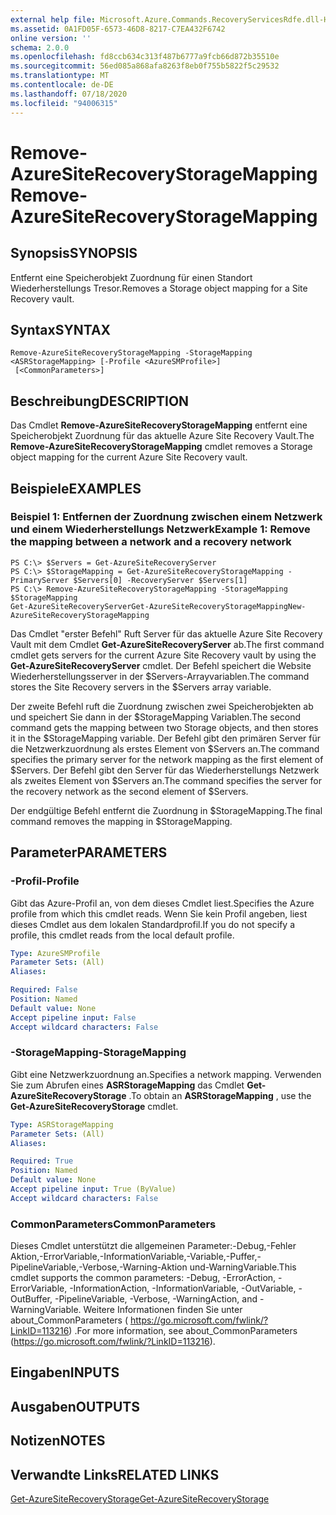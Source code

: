 ```yaml
---
external help file: Microsoft.Azure.Commands.RecoveryServicesRdfe.dll-Help.xml
ms.assetid: 0A1FD05F-6573-46D8-8217-C7EA432F6742
online version: ''
schema: 2.0.0
ms.openlocfilehash: fd8ccb634c313f487b6777a9fcb66d872b35510e
ms.sourcegitcommit: 56ed085a868afa8263f8eb0f755b5822f5c29532
ms.translationtype: MT
ms.contentlocale: de-DE
ms.lasthandoff: 07/18/2020
ms.locfileid: "94006315"
---
```

# <span data-ttu-id="60df6-101">Remove-AzureSiteRecoveryStorageMapping</span><span class="sxs-lookup"><span data-stu-id="60df6-101">Remove-AzureSiteRecoveryStorageMapping</span></span>

## <span data-ttu-id="60df6-102">Synopsis</span><span class="sxs-lookup"><span data-stu-id="60df6-102">SYNOPSIS</span></span>
<span data-ttu-id="60df6-103">Entfernt eine Speicherobjekt Zuordnung für einen Standort Wiederherstellungs Tresor.</span><span class="sxs-lookup"><span data-stu-id="60df6-103">Removes a Storage object mapping for a Site Recovery vault.</span></span>

## <span data-ttu-id="60df6-104">Syntax</span><span class="sxs-lookup"><span data-stu-id="60df6-104">SYNTAX</span></span>

```
Remove-AzureSiteRecoveryStorageMapping -StorageMapping <ASRStorageMapping> [-Profile <AzureSMProfile>]
 [<CommonParameters>]
```

## <span data-ttu-id="60df6-105">Beschreibung</span><span class="sxs-lookup"><span data-stu-id="60df6-105">DESCRIPTION</span></span>
<span data-ttu-id="60df6-106">Das Cmdlet **Remove-AzureSiteRecoveryStorageMapping** entfernt eine Speicherobjekt Zuordnung für das aktuelle Azure Site Recovery Vault.</span><span class="sxs-lookup"><span data-stu-id="60df6-106">The **Remove-AzureSiteRecoveryStorageMapping** cmdlet removes a Storage object mapping for the current Azure Site Recovery vault.</span></span>

## <span data-ttu-id="60df6-107">Beispiele</span><span class="sxs-lookup"><span data-stu-id="60df6-107">EXAMPLES</span></span>

### <span data-ttu-id="60df6-108">Beispiel 1: Entfernen der Zuordnung zwischen einem Netzwerk und einem Wiederherstellungs Netzwerk</span><span class="sxs-lookup"><span data-stu-id="60df6-108">Example 1: Remove the mapping between a network and a recovery network</span></span>
```
PS C:\> $Servers = Get-AzureSiteRecoveryServer
PS C:\> $StorageMapping = Get-AzureSiteRecoveryStorageMapping -PrimaryServer $Servers[0] -RecoveryServer $Servers[1]
PS C:\> Remove-AzureSiteRecoveryStorageMapping -StorageMapping $StorageMapping
Get-AzureSiteRecoveryServerGet-AzureSiteRecoveryStorageMappingNew-AzureSiteRecoveryStorageMapping
```

<span data-ttu-id="60df6-109">Das Cmdlet "erster Befehl" Ruft Server für das aktuelle Azure Site Recovery Vault mit dem Cmdlet **Get-AzureSiteRecoveryServer** ab.</span><span class="sxs-lookup"><span data-stu-id="60df6-109">The first command cmdlet gets servers for the current Azure Site Recovery vault by using the **Get-AzureSiteRecoveryServer** cmdlet.</span></span>
<span data-ttu-id="60df6-110">Der Befehl speichert die Website Wiederherstellungsserver in der $Servers-Arrayvariablen.</span><span class="sxs-lookup"><span data-stu-id="60df6-110">The command stores the Site Recovery servers in the $Servers array variable.</span></span>

<span data-ttu-id="60df6-111">Der zweite Befehl ruft die Zuordnung zwischen zwei Speicherobjekten ab und speichert Sie dann in der $StorageMapping Variablen.</span><span class="sxs-lookup"><span data-stu-id="60df6-111">The second command gets the mapping between two Storage objects, and then stores it in the $StorageMapping variable.</span></span>
<span data-ttu-id="60df6-112">Der Befehl gibt den primären Server für die Netzwerkzuordnung als erstes Element von $Servers an.</span><span class="sxs-lookup"><span data-stu-id="60df6-112">The command specifies the primary server for the network mapping as the first element of $Servers.</span></span>
<span data-ttu-id="60df6-113">Der Befehl gibt den Server für das Wiederherstellungs Netzwerk als zweites Element von $Servers an.</span><span class="sxs-lookup"><span data-stu-id="60df6-113">The command specifies the server for the recovery network as the second element of $Servers.</span></span>

<span data-ttu-id="60df6-114">Der endgültige Befehl entfernt die Zuordnung in $StorageMapping.</span><span class="sxs-lookup"><span data-stu-id="60df6-114">The final command removes the mapping in $StorageMapping.</span></span>

## <span data-ttu-id="60df6-115">Parameter</span><span class="sxs-lookup"><span data-stu-id="60df6-115">PARAMETERS</span></span>

### <span data-ttu-id="60df6-116">-Profil</span><span class="sxs-lookup"><span data-stu-id="60df6-116">-Profile</span></span>
<span data-ttu-id="60df6-117">Gibt das Azure-Profil an, von dem dieses Cmdlet liest.</span><span class="sxs-lookup"><span data-stu-id="60df6-117">Specifies the Azure profile from which this cmdlet reads.</span></span>
<span data-ttu-id="60df6-118">Wenn Sie kein Profil angeben, liest dieses Cmdlet aus dem lokalen Standardprofil.</span><span class="sxs-lookup"><span data-stu-id="60df6-118">If you do not specify a profile, this cmdlet reads from the local default profile.</span></span>

```yaml
Type: AzureSMProfile
Parameter Sets: (All)
Aliases: 

Required: False
Position: Named
Default value: None
Accept pipeline input: False
Accept wildcard characters: False
```

### <span data-ttu-id="60df6-119">-StorageMapping</span><span class="sxs-lookup"><span data-stu-id="60df6-119">-StorageMapping</span></span>
<span data-ttu-id="60df6-120">Gibt eine Netzwerkzuordnung an.</span><span class="sxs-lookup"><span data-stu-id="60df6-120">Specifies a network mapping.</span></span>
<span data-ttu-id="60df6-121">Verwenden Sie zum Abrufen eines **ASRStorageMapping** das Cmdlet **Get-AzureSiteRecoveryStorage** .</span><span class="sxs-lookup"><span data-stu-id="60df6-121">To obtain an **ASRStorageMapping** , use the **Get-AzureSiteRecoveryStorage** cmdlet.</span></span>

```yaml
Type: ASRStorageMapping
Parameter Sets: (All)
Aliases: 

Required: True
Position: Named
Default value: None
Accept pipeline input: True (ByValue)
Accept wildcard characters: False
```

### <span data-ttu-id="60df6-122">CommonParameters</span><span class="sxs-lookup"><span data-stu-id="60df6-122">CommonParameters</span></span>
<span data-ttu-id="60df6-123">Dieses Cmdlet unterstützt die allgemeinen Parameter:-Debug,-Fehler Aktion,-ErrorVariable,-InformationVariable,-Variable,-Puffer,-PipelineVariable,-Verbose,-Warning-Aktion und-WarningVariable.</span><span class="sxs-lookup"><span data-stu-id="60df6-123">This cmdlet supports the common parameters: -Debug, -ErrorAction, -ErrorVariable, -InformationAction, -InformationVariable, -OutVariable, -OutBuffer, -PipelineVariable, -Verbose, -WarningAction, and -WarningVariable.</span></span> <span data-ttu-id="60df6-124">Weitere Informationen finden Sie unter about_CommonParameters ( https://go.microsoft.com/fwlink/?LinkID=113216) .</span><span class="sxs-lookup"><span data-stu-id="60df6-124">For more information, see about_CommonParameters (https://go.microsoft.com/fwlink/?LinkID=113216).</span></span>

## <span data-ttu-id="60df6-125">Eingaben</span><span class="sxs-lookup"><span data-stu-id="60df6-125">INPUTS</span></span>

## <span data-ttu-id="60df6-126">Ausgaben</span><span class="sxs-lookup"><span data-stu-id="60df6-126">OUTPUTS</span></span>

## <span data-ttu-id="60df6-127">Notizen</span><span class="sxs-lookup"><span data-stu-id="60df6-127">NOTES</span></span>

## <span data-ttu-id="60df6-128">Verwandte Links</span><span class="sxs-lookup"><span data-stu-id="60df6-128">RELATED LINKS</span></span>

[<span data-ttu-id="60df6-129">Get-AzureSiteRecoveryStorage</span><span class="sxs-lookup"><span data-stu-id="60df6-129">Get-AzureSiteRecoveryStorage</span></span>](./Get-AzureSiteRecoveryStorage.md)


